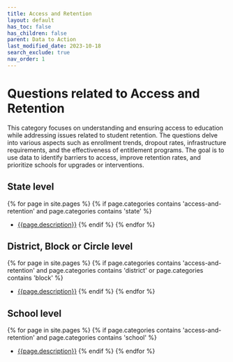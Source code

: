 ```yaml
---
title: Access and Retention
layout: default
has_toc: false
has_children: false
parent: Data to Action
last_modified_date: 2023-10-18
search_exclude: true
nav_order: 1
---
```

# Questions related to Access and Retention
This category focuses on understanding and ensuring access to education while addressing issues related to student retention. The questions delve into various aspects such as enrollment trends, dropout rates, infrastructure requirements, and the effectiveness of entitlement programs. The goal is to use data to identify barriers to access, improve retention rates, and prioritize schools for upgrades or interventions.

## State level
{% for page in site.pages %}
  {% if page.categories contains 'access-and-retention' and page.categories contains 'state' %}
  -  [{{page.description}}]({{site.url}}{{page.url}})
  {% endif %}
{% endfor %}

## District, Block or Circle level
{% for page in site.pages %}
  {% if page.categories contains 'access-and-retention' and page.categories contains 'district' or page.categories contains 'block' %}
  -  [{{page.description}}]({{site.url}}{{page.url}})
  {% endif %}
{% endfor %}

## School level
{% for page in site.pages %}
  {% if page.categories contains 'access-and-retention' and page.categories contains 'school' %}
  -  [{{page.description}}]({{site.url}}{{page.url}})
  {% endif %}
{% endfor %}